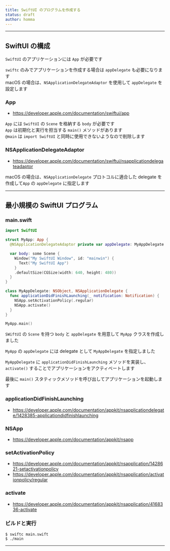 ```yaml
---
title: SwiftUI のプログラムを作成する
status: draft
author: homma
---
```


--------------------------------------------------------------------------------

## SwiftUI の構成

`SwiftUI` のアプリケーションには `App` が必要です  

`swiftc` のみでアプリケーションを作成する場合は `appDelegate` も必要になります  
macOS の場合は、`NSApplicationDelegateAdaptor` を使用して `appDelegate` を設定します  

### App
- https://developer.apple.com/documentation/swiftui/app

`App` には `SwiftUI` の `Scene` を格納する `body` が必要です  
`App` は初期化と実行を担当する `main()` メソッドがあります  
`@main` は `import SwiftUI` と同時に使用できないようなので削除します  

### NSApplicationDelegateAdaptor
- https://developer.apple.com/documentation/swiftui/nsapplicationdelegateadaptor

macOS の場合は、`NSApplicationDelegate` プロトコルに適合した delegate を作成して`App` の `appDelegate` に指定します

--------------------------------------------------------------------------------

## 最小規模の SwiftUI プログラム

### main.swift

````swift
import SwiftUI

struct MyApp: App {
  @NSApplicationDelegateAdaptor private var appDelegate: MyAppDelegate

  var body: some Scene {
    Window("My SwiftUI Window", id: "mainwin") {
      Text("My SwiftUI App")
    }
    .defaultSize(CGSize(width: 640, height: 480))
  }
}

class MyAppDelegate: NSObject, NSApplicationDelegate {
  func applicationDidFinishLaunching(_ notification: Notification) {
    NSApp.setActivationPolicy(.regular)
    NSApp.activate()
  }
}

MyApp.main()
````

`SWiftUI` の `Scene` を持つ `body` と `appDelegate` を用意して `MyApp` クラスを作成しました  

`MyApp` の `appDelegate` には delegate として `MyAppDelegate` を指定しました  

`MyAppDelegate` に `applicationDidFinishLaunching` メソッドを実装し、`activate()` することでアプリケーションをアクティベートします

最後に `main()` スタティックメソッドを呼び出してアプリケーションを起動します

### applicationDidFinishLaunching
- https://developer.apple.com/documentation/appkit/nsapplicationdelegate/1428385-applicationdidfinishlaunching

### NSApp
- https://developer.apple.com/documentation/appkit/nsapp

### setActivationPolicy
- https://developer.apple.com/documentation/appkit/nsapplication/1428621-setactivationpolicy
- https://developer.apple.com/documentation/appkit/nsapplication/activationpolicy/regular

### activate
- https://developer.apple.com/documentation/appkit/nsapplication/4168336-activate

### ビルドと実行

````
$ swiftc main.swift
$ ./main
````

--------------------------------------------------------------------------------
